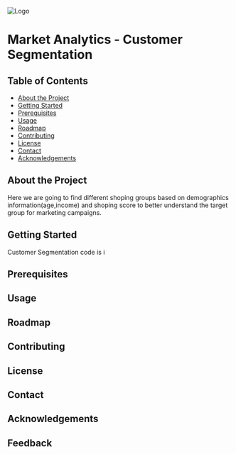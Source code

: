 
![Logo](https://miro.medium.com/v2/resize:fit:770/1*I84-PCI-kCuSkd7vDt_luQ.png)


# Market Analytics - Customer Segmentation

## Table of Contents
* [About the Project](#about-the-project)
* [Getting Started](#getting-started)
* [Prerequisites](#Prerequisites)
* [Usage](#usage)
* [Roadmap](#roadmap)
* [Contributing](#contributing)
* [License](#license)
* [Contact](#contact)
* [Acknowledgements](#acknowledgements)




## About the Project

Here we are going to find different shoping groups based on demographics information(age,income) and shoping score to better understand the target group for marketing campaigns.

## Getting Started
Customer Segmentation code is i 

## Prerequisites

## Usage

## Roadmap

## Contributing

## License

## Contact

## Acknowledgements

## Feedback
















